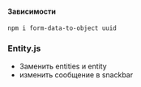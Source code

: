 #### Зависимости
`npm i form-data-to-object uuid`

### Entity.js
- Заменить entities и entity
- изменить сообщение в snackbar